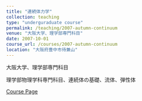 ```yaml
---
title: "連続体力学"
collection: teaching
type: "underguraduate course"
permalink: /teaching/2007-autumn-continuum
venue: "大阪大学、理学部専門科目"
date: 2007-10-01
course_url: /courses/2007-autumn-continuum
location: "大阪府豊中市待兼山"
---
```


大阪大学、理学部専門科目

理学部物理学科専門科目、連続体の基礎、流体、弾性体


<a href='https://stsykw.github.io/courses/2007-autumn-continuum'>Course Page</a>
